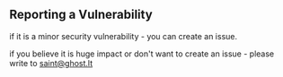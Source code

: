 ## Reporting a Vulnerability

if it is a minor security vulnerability - you can create an issue.

if you believe it is huge impact or don't want to create an issue - please write to saint@ghost.lt
